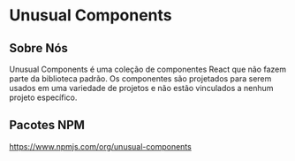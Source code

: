 # Unusual Components

## Sobre Nós

Unusual Components é uma coleção de componentes React que não fazem parte da biblioteca padrão. Os componentes são projetados para serem usados em uma variedade de projetos e não estão vinculados a nenhum projeto específico.

## Pacotes NPM

https://www.npmjs.com/org/unusual-components
